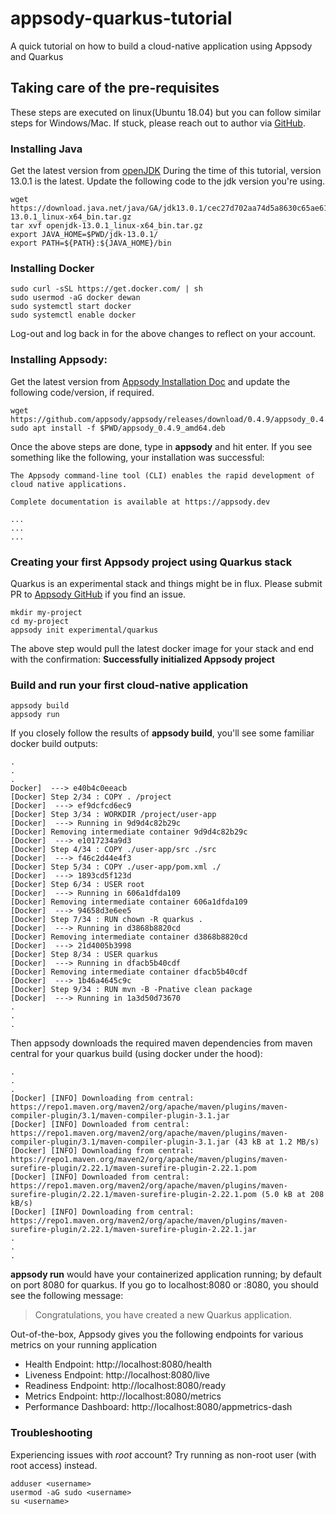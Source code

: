 # appsody-quarkus-tutorial
A quick tutorial on how to build a cloud-native application using Appsody and Quarkus 

## Taking care of the pre-requisites

These steps are executed on linux(Ubuntu 18.04) but you can follow similar steps for Windows/Mac. If stuck, please reach out to author via [GitHub](https://github.com/dewan-ahmed).

### Installing Java

Get the latest version from [openJDK](https://jdk.java.net)
During the time of this tutorial, version 13.0.1 is the latest. Update the following code to the jdk version you're using.

```
wget https://download.java.net/java/GA/jdk13.0.1/cec27d702aa74d5a8630c65ae61e4305/9/GPL/openjdk-13.0.1_linux-x64_bin.tar.gz
tar xvf openjdk-13.0.1_linux-x64_bin.tar.gz
export JAVA_HOME=$PWD/jdk-13.0.1/
export PATH=${PATH}:${JAVA_HOME}/bin
```

### Installing Docker

```
sudo curl -sSL https://get.docker.com/ | sh
sudo usermod -aG docker dewan
sudo systemctl start docker
sudo systemctl enable docker
```
Log-out and log back in for the above changes to reflect on your account.

### Installing Appsody:

Get the latest version from [Appsody Installation Doc](https://appsody.dev/docs/getting-started/installation/) and update the following code/version, if required.
```
wget https://github.com/appsody/appsody/releases/download/0.4.9/appsody_0.4.9_amd64.deb
sudo apt install -f $PWD/appsody_0.4.9_amd64.deb
```
Once the above steps are done, type in **appsody** and hit enter. If you see something like the following, your installation was successful:
```
The Appsody command-line tool (CLI) enables the rapid development of cloud native applications.

Complete documentation is available at https://appsody.dev

...
...
...
```

### Creating your first Appsody project using Quarkus stack

Quarkus is an experimental stack and things might be in flux. Please submit PR to [Appsody GitHub](https://github.com/appsody) if you find an issue.  
```
mkdir my-project
cd my-project
appsody init experimental/quarkus
```
The above step would pull the latest docker image for your stack and end with the confirmation:
**Successfully initialized Appsody project**

### Build and run your first cloud-native application

```
appsody build
appsody run
```
If you closely follow the results of **appsody build**, you'll see some familiar docker build outputs:
```
.
.
.
Docker]  ---> e40b4c0eeacb
[Docker] Step 2/34 : COPY . /project
[Docker]  ---> ef9dcfcd6ec9
[Docker] Step 3/34 : WORKDIR /project/user-app
[Docker]  ---> Running in 9d9d4c82b29c
[Docker] Removing intermediate container 9d9d4c82b29c
[Docker]  ---> e1017234a9d3
[Docker] Step 4/34 : COPY ./user-app/src ./src
[Docker]  ---> f46c2d44e4f3
[Docker] Step 5/34 : COPY ./user-app/pom.xml ./
[Docker]  ---> 1893cd5f123d
[Docker] Step 6/34 : USER root
[Docker]  ---> Running in 606a1dfda109
[Docker] Removing intermediate container 606a1dfda109
[Docker]  ---> 94658d3e6ee5
[Docker] Step 7/34 : RUN chown -R quarkus .
[Docker]  ---> Running in d3868b8820cd
[Docker] Removing intermediate container d3868b8820cd
[Docker]  ---> 21d4005b3998
[Docker] Step 8/34 : USER quarkus
[Docker]  ---> Running in dfacb5b40cdf
[Docker] Removing intermediate container dfacb5b40cdf
[Docker]  ---> 1b46a4645c9c
[Docker] Step 9/34 : RUN mvn -B -Pnative clean package
[Docker]  ---> Running in 1a3d50d73670
.
.
.
```
Then appsody downloads the required maven dependencies from maven central for your quarkus build (using docker under the hood):
```
.
.
.
[Docker] [INFO] Downloading from central: https://repo1.maven.org/maven2/org/apache/maven/plugins/maven-compiler-plugin/3.1/maven-compiler-plugin-3.1.jar
[Docker] [INFO] Downloaded from central: https://repo1.maven.org/maven2/org/apache/maven/plugins/maven-compiler-plugin/3.1/maven-compiler-plugin-3.1.jar (43 kB at 1.2 MB/s)
[Docker] [INFO] Downloading from central: https://repo1.maven.org/maven2/org/apache/maven/plugins/maven-surefire-plugin/2.22.1/maven-surefire-plugin-2.22.1.pom
[Docker] [INFO] Downloaded from central: https://repo1.maven.org/maven2/org/apache/maven/plugins/maven-surefire-plugin/2.22.1/maven-surefire-plugin-2.22.1.pom (5.0 kB at 208 kB/s)
[Docker] [INFO] Downloading from central: https://repo1.maven.org/maven2/org/apache/maven/plugins/maven-surefire-plugin/2.22.1/maven-surefire-plugin-2.22.1.jar
.
.
.
```
**appsody run** would have your containerized application running; by default on port 8080 for quarkus. If you go to localhost:8080 or <yourServerIpAddress>:8080, you should see the following message:
> Congratulations, you have created a new Quarkus application.

Out-of-the-box, Appsody gives you the following endpoints for various metrics on your running application

- Health Endpoint: http://localhost:8080/health
- Liveness Endpoint: http://localhost:8080/live
- Readiness Endpoint: http://localhost:8080/ready
- Metrics Endpoint: http://localhost:8080/metrics
- Performance Dashboard: http://localhost:8080/appmetrics-dash




### Troubleshooting

Experiencing issues with *root* account? Try running as non-root user (with root access) instead.

```
adduser <username>
usermod -aG sudo <username>
su <username>
```
